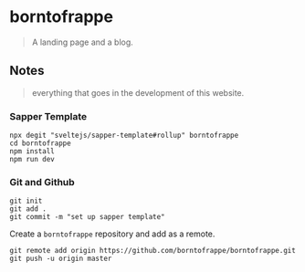 # borntofrappe

> A landing page and a blog.

## Notes

> everything that goes in the development of this website.

### Sapper Template

```code
npx degit "sveltejs/sapper-template#rollup" borntofrappe
cd borntofrappe
npm install
npm run dev
```

### Git and Github

```code
git init
git add .
git commit -m "set up sapper template"
```

Create a `borntofrappe` repository and add as a remote.

```code
git remote add origin https://github.com/borntofrappe/borntofrappe.git
git push -u origin master
```
